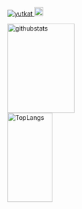 <p align="left"> 
  <a href="https://github.com/hiro-minami/hiro-minami/">
    <img src="https://komarev.com/ghpvc/?username=yutkat" alt="yutkat" />
  </a>
  <a href="https://github.com/hiro-minami">
    <img height="20" src="https://img.shields.io/github/followers/hiro-minami?label=follow&logo=github&style=flat" />
  </a>
</p>
<p align="left"> 
    <img alt="githubstats" height="200px" width="55%" src="https://github-readme-stats.vercel.app/api?username=hiro-minami&count_private=true&show_icons=true&theme=radical" />
    <img alt="TopLangs" height="200px" width="45%" src="https://github-readme-stats.vercel.app/api/top-langs/?username=hiro-minami&layout=compact&theme=radical" />
</p>

